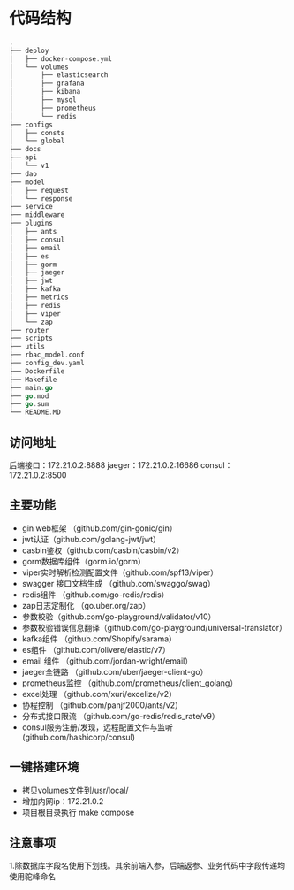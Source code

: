 # 代码结构
``` go
.
├── deploy
│   ├── docker-compose.yml
│   └── volumes
│       ├── elasticsearch
│       ├── grafana
│       ├── kibana
│       ├── mysql
│       ├── prometheus
│       └── redis
├── configs
│   ├── consts
│   └── global
├── docs
├── api
│   └── v1
├── dao
├── model
│   ├── request
│   └── response
├── service
├── middleware
├── plugins
│   ├── ants
│   ├── consul
│   ├── email
│   ├── es
│   ├── gorm
│   ├── jaeger
│   ├── jwt
│   ├── kafka
│   ├── metrics
│   ├── redis
│   ├── viper
│   └── zap
├── router
├── scripts
├── utils
├── rbac_model.conf
├── config_dev.yaml
├── Dockerfile
├── Makefile
├── main.go
├── go.mod
├── go.sum
└── README.MD

```
## 访问地址
后端接口：172.21.0.2:8888
jaeger：172.21.0.2:16686
consul：172.21.0.2:8500

## 主要功能
- gin web框架 （github.com/gin-gonic/gin）
- jwt认证（github.com/golang-jwt/jwt）
- casbin鉴权（github.com/casbin/casbin/v2）
- gorm数据库组件（gorm.io/gorm）
- viper实时解析检测配置文件（github.com/spf13/viper）
- swagger 接口文档生成 （github.com/swaggo/swag）
- redis组件 （github.com/go-redis/redis）
- zap日志定制化 （go.uber.org/zap）
- 参数校验（github.com/go-playground/validator/v10）
- 参数校验错误信息翻译（github.com/go-playground/universal-translator）
- kafka组件 （github.com/Shopify/sarama）
- es组件 （github.com/olivere/elastic/v7）
- email 组件 （github.com/jordan-wright/email）
- jaeger全链路 （github.com/uber/jaeger-client-go）
- prometheus监控 （github.com/prometheus/client_golang）
- excel处理 （github.com/xuri/excelize/v2）
- 协程控制 （github.com/panjf2000/ants/v2）
- 分布式接口限流 （github.com/go-redis/redis_rate/v9）
- consul服务注册/发现，远程配置文件与监听 (github.com/hashicorp/consul)

## 一键搭建环境
- 拷贝volumes文件到/usr/local/
- 增加内网ip：172.21.0.2
- 项目根目录执行 make compose

## 注意事项
1.除数据库字段名使用下划线。其余前端入参，后端返参、业务代码中字段传递均使用驼峰命名